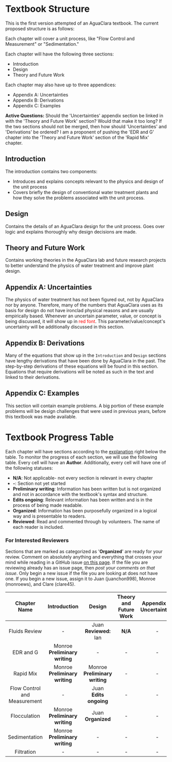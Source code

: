 # Textbook Structure
This is the first version attempted of an AguaClara textbook. The current proposed structure is as follows:

Each chapter will cover a unit process, like "Flow Control and Measurement" or "Sedimentation."

Each chapter will have the following three sections:
- Introduction
- Design
- Theory and Future Work

Each chapter may also have up to three appendices:
- Appendix A: Uncertainties
- Appendix B: Derivations
- Appendix C: Examples

**Active Questions:** Should the 'Uncertainties' appendix section be linked in with the 'Theory and Future Work' section? Would that make it too long? If the two sections should not be merged, then how should 'Uncertainties' and 'Derivations' be ordered? I am a proponent of pushing the 'EDR and G' chapter into the 'Theory and Future Work' section of the 'Rapid Mix' chapter.

## Introduction
The introduction contains two components:
- Introduces and explains concepts relevant to the physics and design of the unit process
- Covers briefly the design of conventional water treatment plants and how they solve the problems associated with the unit process.  

## Design
Contains the details of an AguaClara design for the unit process. Goes over logic and explains thoroughly why design decisions are made.

## Theory and Future Work
Contains working theories in the AguaClara lab and future research projects to better understand the physics of water treatment and improve plant design.

## Appendix A: Uncertainties
The physics of water treatment has not been figured out, not by AguaClara nor by anyone. Therefore, many of the numbers that AguaClara uses as its basis for design do not have ironclad physical reasons and are usually empirically based. Whenever an uncertain parameter, value, or concept is being discussed, it will show up in <font color="red">red font</font>. This parameter/value/concept's uncertainty will be additionally discussed in this section.

## Appendix B: Derivations
Many of the equations that show up in the `Introduction` and `Design` sections have lengthy derivations that have been done by AguaClara in the past. The step-by-step derivations of these equations will be found in this section. Equations that require derivations will be noted as such in the text and linked to their derivations.


## Appendix C: Examples
This section will contain example problems. A big portion of these example problems will be design challenges that were used in previous years, before this textbook was made available.


# Textbook Progress Table

Each chapter will have sections according to the [explanation](https://github.com/AguaClara/CEE4540_Master/tree/master/AguaClara%20Water%20Treatment%20Plant%20Design#textbook-structure) right below the table. To monitor the progress of each section, we will use the following table. Every cell will have an **Author**. Additionally, every cell will have one of the following statuses:

- **N/A**: Not applicable- not every section is relevant in every chapter
- **-**: Section not yet started
- **Preliminary writing**: Information has been written but is not organized and not in accordance with the textbook's syntax and structure.
- **Edits ongoing**: Relevant information has been written and is in the process of being made readable.  
- **Organized**: Information has been purposefully organized in a logical way and is presentable to readers.  
- **Reviewed**: Read and commented through by volunteers. The name of each reader is included.

### For Interested Reviewers
Sections that are marked as categorized as '**Organized**' are ready for your review. Comment on absolutely anything and everything that crosses your mind while reading in a GitHub issue [on this page](https://github.com/AguaClara/CEE4540_Master/issues). If the file you are reviewing already has an issue page, then *post your comments on that issue*. Only begin a new issue if the file you are looking at does not have one. If you begin a new issue, assign it to Juan (juanchon998), Monroe (monroews), and Clare (clare45).

|         Chapter Name         |             Introduction             |                Design                | Theory and Future Work | Appendix A: Uncertainties |      Appendix B: Derivations       | Appendix C: Examples |
|:----------------------------:|:------------------------------------:|:------------------------------------:|:----------------------:|:-------------------------:|:----------------------------------:|:--------------------:|
|        Fluids Review         |                  -                   |     Juan </br> **Reviewed:** Ian     |        **N/A**         |             -             |    Juan </br> **Edits ongoing**    |          -           |
|          EDR and G           | Monroe </br> **Preliminary writing** |                  -                   |           -            |             -             | Juan </br> **Preliminary writing** |          -           |
|          Rapid Mix           | Monroe </br> **Preliminary writing** | Monroe </br> **Preliminary writing** |           -            |             -             | Juan </br> **Preliminary writing** |          -           |
| Flow Control and Measurement |                  -                   |     Juan </br> **Edits ongoing**     |           -            |             -             |      Juan </br> **Organized**      |          -           |
|         Flocculation         | Monroe </br> **Preliminary writing** |       Juan </br> **Organized**       |           -            |             -             |    Juan </br> **Edits ongoing**    |          -           |
|        Sedimentation         | Monroe </br> **Preliminary writing** |                  -                   |           -            |             -             |                 -                  |          -           |
|          Filtration          |                  -                   |                  -                   |           -            |             -             |                 -                  |          -           |
